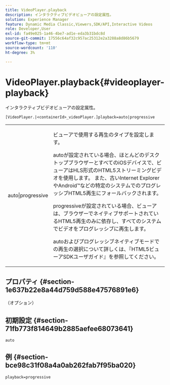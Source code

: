 ```yaml
---
title: VideoPlayer.playback
description: インタラクティブビデオビューアの設定属性。
solution: Experience Manager
feature: Dynamic Media Classic,Viewers,SDK/API,Interactive Videos
role: Developer,User
exl-id: fa49e025-1a46-4be7-ad1e-eda3b31bdc8d
source-git-commit: 17556c64af32c957ac25312e2a3288a8d86b5679
workflow-type: tm+mt
source-wordcount: '110'
ht-degree: 3%

---
```


# VideoPlayer.playback{#videoplayer-playback}

インタラクティブビデオビューアの設定属性。

`[VideoPlayer.|<containerId>_videoPlayer.]playback=auto|progressive`

<table id="table_441553CD34C94A58A9D7CBF772DEDDB6"> 
 <tbody> 
  <tr> 
   <td colname="col1"> <p> <span class="codeph"> auto|progressive</span> </p> </td> 
   <td colname="col2"> <p> ビューアで使用する再生のタイプを設定します。 </p> <p><span class="codeph"> auto</span>が設定されている場合、ほとんどのデスクトップブラウザーとすべてのiOSデバイスで、ビューアはHLS形式のHTML5ストリーミングビデオを使用します。 また、古いInternet ExplorerやAndroid™などの特定のシステムでのプログレッシブHTML5再生にフォールバックされます。 </p> <p><span class="codeph"> progressive</span>が設定されている場合、ビューアは、ブラウザーでネイティブサポートされているHTML5再生のみに依存し、すべてのシステムでビデオをプログレッシブに再生します。 </p> <p><span class="codeph"> auto</span>および<span class="codeph">プログレッシブ</span>ネイティブモードでの再生の選択について詳しくは、『HTML5ビューアSDKユーザガイド』を参照してください。 </p> </td> 
  </tr> 
 </tbody> 
</table>

## プロパティ {#section-1e637b22e8a44d759d588e47576891e6}

（オプション）

## 初期設定 {#section-71fb773f814649b2885aefee68073641}

`auto`

## 例 {#section-bce98c31f08a4a0ab262fab7f95ba020}

`playback=progressive`
